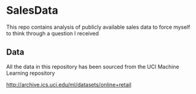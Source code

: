 # SalesData
This repo contains analysis of publicly available sales data to force myself to think
through a question I received

## Data
All the data in this repository has been sourced from the UCI Machine Learning
repository

http://archive.ics.uci.edu/ml/datasets/online+retail
